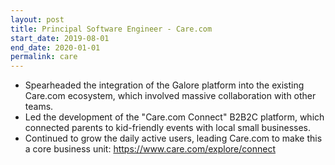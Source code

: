 ```yaml
---
layout: post
title: Principal Software Engineer - Care.com
start_date: 2019-08-01
end_date: 2020-01-01
permalink: care
---
```


* Spearheaded the integration of the Galore platform into the existing Care.com ecosystem, which involved massive collaboration with other teams.
* Led the development of the "Care.com Connect" B2B2C platform, which connected parents to kid-friendly events with local small businesses.
* Continued to grow the daily active users, leading Care.com to make this a core business unit: https://www.care.com/explore/connect
